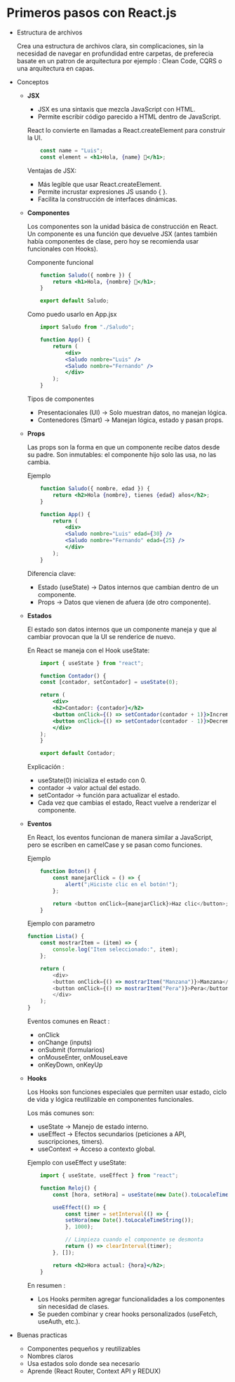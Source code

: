 
# Primeros pasos con React.js

 - Estructura de archivos
 
    Crea una estructura de archivos clara, sin complicaciones, sin la necesidad de navegar en profundidad entre carpetas, 
    de preferecia basate en un patron de arquitectura por ejemplo : Clean Code, CQRS o una arquitectura en capas. 

 - Conceptos
    - **JSX**
        - JSX es una sintaxis que mezcla JavaScript con HTML.
        - Permite escribir código parecido a HTML dentro de JavaScript.

        React lo convierte en llamadas a React.createElement para construir la UI.

        ```jsx
            const name = "Luis";
            const element = <h1>Hola, {name} 👋</h1>;
        ```

        Ventajas de JSX:

        - Más legible que usar React.createElement.
        - Permite incrustar expresiones JS usando { }.
        - Facilita la construcción de interfaces dinámicas.

    - **Componentes**

        Los componentes son la unidad básica de construcción en React.
        Un componente es una función que devuelve JSX (antes también había componentes de clase, pero hoy se recomienda usar funcionales con Hooks).

        Componente funcional
        ```jsx
            function Saludo({ nombre }) {
                return <h1>Hola, {nombre} 👋</h1>;
            }

            export default Saludo;
        ```

        Como puedo usarlo en App.jsx
        ```jsx
            import Saludo from "./Saludo";

            function App() {
                return (
                    <div>
                    <Saludo nombre="Luis" />
                    <Saludo nombre="Fernando" />
                    </div>
                );
            }
        ```

        Tipos de componentes
        - Presentacionales (UI) → Solo muestran datos, no manejan lógica.
        - Contenedores (Smart) → Manejan lógica, estado y pasan props.
    
    - **Props**

        Las props son la forma en que un componente recibe datos desde su padre.
        Son inmutables: el componente hijo solo las usa, no las cambia.

        Ejemplo
        ```jsx
            function Saludo({ nombre, edad }) {
                return <h2>Hola {nombre}, tienes {edad} años</h2>;
            }

            function App() {
                return (
                    <div>
                    <Saludo nombre="Luis" edad={30} />
                    <Saludo nombre="Fernando" edad={25} />
                    </div>
                );
            }
        ```

        Diferencia clave:

        - Estado (useState) → Datos internos que cambian dentro de un componente.
        - Props → Datos que vienen de afuera (de otro componente).

    - **Estados**

        El estado son datos internos que un componente maneja y que al cambiar provocan que la UI se renderice de nuevo.

        En React se maneja con el Hook useState:

        ```jsx
            import { useState } from "react";

            function Contador() {
            const [contador, setContador] = useState(0);

            return (
                <div>
                <h2>Contador: {contador}</h2>
                <button onClick={() => setContador(contador + 1)}>Incrementar</button>
                <button onClick={() => setContador(contador - 1)}>Decrementar</button>
                </div>
            );
            }

            export default Contador;
        ```     

        Explicación : 

        - useState(0) inicializa el estado con 0.
        - contador → valor actual del estado.
        - setContador → función para actualizar el estado.
        - Cada vez que cambias el estado, React vuelve a renderizar el componente.

    - **Eventos**

        En React, los eventos funcionan de manera similar a JavaScript, pero se escriben en camelCase y se pasan como funciones.

        Ejemplo
        ```js
            function Boton() {
                const manejarClick = () => {
                    alert("¡Hiciste clic en el botón!");
                };

                return <button onClick={manejarClick}>Haz clic</button>;
            }    
        ```    

        Ejemplo con parametro
        ```js
        function Lista() {
            const mostrarItem = (item) => {
                console.log("Item seleccionado:", item);
            };

            return (
                <div>
                <button onClick={() => mostrarItem("Manzana")}>Manzana</button>
                <button onClick={() => mostrarItem("Pera")}>Pera</button>
                </div>
            );
        }
        ```
        Eventos comunes en React : 
        - onClick
        - onChange (inputs)
        - onSubmit (formularios)
        - onMouseEnter, onMouseLeave
        - onKeyDown, onKeyUp

    - **Hooks**

        Los Hooks son funciones especiales que permiten usar estado, ciclo de vida y lógica reutilizable en componentes funcionales.

        Los más comunes son:

        - useState → Manejo de estado interno.
        - useEffect → Efectos secundarios (peticiones a API, suscripciones, timers).
        - useContext → Acceso a contexto global.

        Ejemplo con useEffect y useState:

        ```jsx
            import { useState, useEffect } from "react";

            function Reloj() {
                const [hora, setHora] = useState(new Date().toLocaleTimeString());

                useEffect(() => {
                    const timer = setInterval(() => {
                    setHora(new Date().toLocaleTimeString());
                    }, 1000);

                    // Limpieza cuando el componente se desmonta
                    return () => clearInterval(timer);
                }, []);

                return <h2>Hora actual: {hora}</h2>;
            }
        ```  

        En resumen :
        - Los Hooks permiten agregar funcionalidades a los componentes sin necesidad de clases.
        - Se pueden combinar y crear hooks personalizados (useFetch, useAuth, etc.).

 - Buenas practicas
    - Componentes pequeños y reutilizables
    - Nombres claros
    - Usa estados solo donde sea necesario
    - Aprende (React Router, Context API y REDUX)


